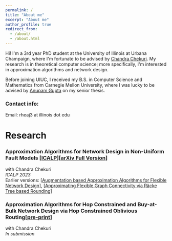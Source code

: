 ```yaml
---
permalink: /
title: "About me"
excerpt: "About me"
author_profile: true
redirect_from: 
  - /about/
  - /about.html
---
```

Hi! I'm a 3rd year PhD student at the University of Illinois at Urbana Champaign, where I'm fortunate to be advised by [Chandra Chekuri](https://chekuri.cs.illinois.edu/). My research is in theoretical computer science; more specifically, I'm interested in approximation algorithms and network design. 

Before joining UIUC, I received my B.S. in Computer Science and Mathematics from Carnegie Mellon University, where I was lucky to be advised by [Anupam Gupta](http://www.cs.cmu.edu/~anupamg/) on my senior thesis.

### Contact info:

Email: rheaj3 at illinois dot edu

# Research

### Approximation Algorithms for Network Design in Non-Uniform Fault Models [[ICALP](https://drops.dagstuhl.de/opus/volltexte/2023/18088/pdf/LIPIcs-ICALP-2023-36.pdf)][[arXiv Full Version](https://arxiv.org/pdf/2403.15547)]
with Chandra Chekuri \
_ICALP 2023_ \
Earlier versions: [[Augmentation based Approximation Algorithms for Flexible Network Design](https://arxiv.org/pdf/2209.12273)], [[Approximating Flexible Graph Connectivity via Räcke Tree based Rounding](https://arxiv.org/pdf/2211.08324)]

### Approximation Algorithms for Hop Constrained and Buy-at-Bulk Network Design via Hop Constrained Oblivious Routing[[pre-print](https://arxiv.org/pdf/2404.16725)]
with Chandra Chekuri \
_In submission_ 


<!-- ##### Improving Greedy Algorithms for the Steiner Forest Problem
advised by Anupam Gupta
Undergraduate Senior Thesis -->
